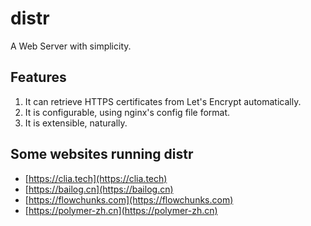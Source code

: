 # distr

A Web Server with simplicity.

## Features

1. It can retrieve HTTPS certificates from Let's Encrypt automatically.
1. It is configurable, using nginx's config file format.
1. It is extensible, naturally.

## Some websites running distr

* [https://clia.tech](https://clia.tech)
* [https://bailog.cn](https://bailog.cn)
* [https://flowchunks.com](https://flowchunks.com)
* [https://polymer-zh.cn](https://polymer-zh.cn)
